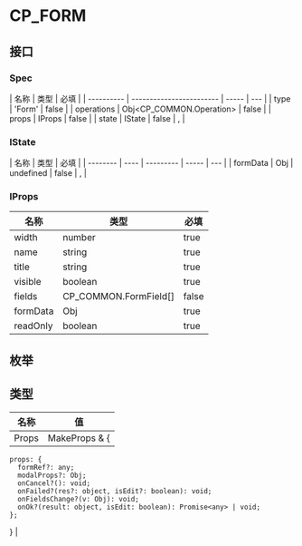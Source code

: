# CP_FORM

## 接口

### Spec

| 名称       | 类型                     | 必填  |
| ---------- | ------------------------ | ----- | --- |
| type       | 'Form'                   | false |
| operations | Obj<CP_COMMON.Operation> | false |
| props      | IProps                   | false |
| state      | IState                   | false | ,   |

### IState

| 名称     | 类型 | 必填      |
| -------- | ---- | --------- | ----- | --- |
| formData | Obj  | undefined | false | ,   |

### IProps

| 名称     | 类型                  | 必填  |
| -------- | --------------------- | ----- |
| width    | number                | true  |
| name     | string                | true  |
| title    | string                | true  |
| visible  | boolean               | true  |
| fields   | CP_COMMON.FormField[] | false |
| formData | Obj                   | true  |
| readOnly | boolean               | true  |

## 枚举

## 类型

| 名称  | 值                  |
| ----- | ------------------- |
| Props | MakeProps<Spec> & { |

    props: {
      formRef?: any;
      modalProps?: Obj;
      onCancel?(): void;
      onFailed?(res?: object, isEdit?: boolean): void;
      onFieldsChange?(v: Obj): void;
      onOk?(result: object, isEdit: boolean): Promise<any> | void;
    };

} |
